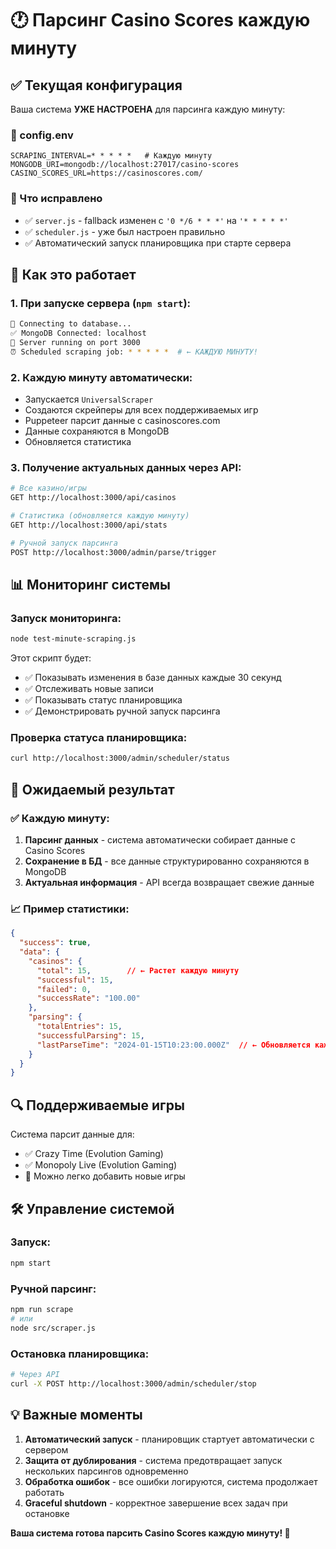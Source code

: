 # 🕐 Парсинг Casino Scores каждую минуту

## ✅ Текущая конфигурация

Ваша система **УЖЕ НАСТРОЕНА** для парсинга каждую минуту:

### 📝 config.env
```env
SCRAPING_INTERVAL=* * * * *   # Каждую минуту
MONGODB_URI=mongodb://localhost:27017/casino-scores
CASINO_SCORES_URL=https://casinoscores.com/
```

### 🔧 Что исправлено
- ✅ `server.js` - fallback изменен с `'0 */6 * * *'` на `'* * * * *'`
- ✅ `scheduler.js` - уже был настроен правильно
- ✅ Автоматический запуск планировщика при старте сервера

## 🚀 Как это работает

### 1. При запуске сервера (`npm start`):
```bash
🔗 Connecting to database...
✅ MongoDB Connected: localhost
🚀 Server running on port 3000
⏰ Scheduled scraping job: * * * * *  # ← КАЖДУЮ МИНУТУ!
```

### 2. Каждую минуту автоматически:
- Запускается `UniversalScraper`
- Создаются скрейперы для всех поддерживаемых игр
- Puppeteer парсит данные с casinoscores.com
- Данные сохраняются в MongoDB
- Обновляется статистика

### 3. Получение актуальных данных через API:
```bash
# Все казино/игры
GET http://localhost:3000/api/casinos

# Статистика (обновляется каждую минуту)
GET http://localhost:3000/api/stats

# Ручной запуск парсинга
POST http://localhost:3000/admin/parse/trigger
```

## 📊 Мониторинг системы

### Запуск мониторинга:
```bash
node test-minute-scraping.js
```

Этот скрипт будет:
- ✅ Показывать изменения в базе данных каждые 30 секунд
- ✅ Отслеживать новые записи
- ✅ Показывать статус планировщика
- ✅ Демонстрировать ручной запуск парсинга

### Проверка статуса планировщика:
```bash
curl http://localhost:3000/admin/scheduler/status
```

## 🎯 Ожидаемый результат

### ✅ Каждую минуту:
1. **Парсинг данных** - система автоматически собирает данные с Casino Scores
2. **Сохранение в БД** - все данные структурированно сохраняются в MongoDB
3. **Актуальная информация** - API всегда возвращает свежие данные

### 📈 Пример статистики:
```json
{
  "success": true,
  "data": {
    "casinos": {
      "total": 15,        // ← Растет каждую минуту
      "successful": 15,
      "failed": 0,
      "successRate": "100.00"
    },
    "parsing": {
      "totalEntries": 15,
      "successfulParsing": 15,
      "lastParseTime": "2024-01-15T10:23:00.000Z"  // ← Обновляется каждую минуту
    }
  }
}
```

## 🔍 Поддерживаемые игры

Система парсит данные для:
- ✅ Crazy Time (Evolution Gaming)
- ✅ Monopoly Live (Evolution Gaming)
- 🔄 Можно легко добавить новые игры

## 🛠️ Управление системой

### Запуск:
```bash
npm start
```

### Ручной парсинг:
```bash
npm run scrape
# или
node src/scraper.js
```

### Остановка планировщика:
```bash
# Через API
curl -X POST http://localhost:3000/admin/scheduler/stop
```

## 💡 Важные моменты

1. **Автоматический запуск** - планировщик стартует автоматически с сервером
2. **Защита от дублирования** - система предотвращает запуск нескольких парсингов одновременно
3. **Обработка ошибок** - все ошибки логируются, система продолжает работать
4. **Graceful shutdown** - корректное завершение всех задач при остановке

**Ваша система готова парсить Casino Scores каждую минуту! 🎯**
